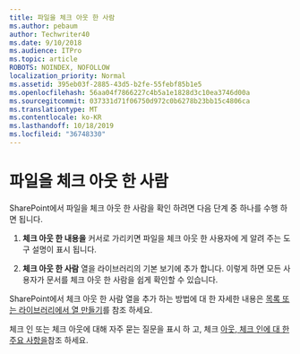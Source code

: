 ```yaml
---
title: 파일을 체크 아웃 한 사람
ms.author: pebaum
author: Techwriter40
ms.date: 9/10/2018
ms.audience: ITPro
ms.topic: article
ROBOTS: NOINDEX, NOFOLLOW
localization_priority: Normal
ms.assetid: 395eb03f-2885-43d5-b2fe-55febf85b1e5
ms.openlocfilehash: 56aa04f7866227c4b5a1e1828d3c10ea3746d00a
ms.sourcegitcommit: 037331d71f06750d972c0b6278b23bb15c4806ca
ms.translationtype: MT
ms.contentlocale: ko-KR
ms.lasthandoff: 10/18/2019
ms.locfileid: "36748330"
---
```

# <a name="who-has-a-file-checked-out"></a>파일을 체크 아웃 한 사람

SharePoint에서 파일을 체크 아웃 한 사람을 확인 하려면 다음 단계 중 하나를 수행 하면 됩니다.
  
1. **체크 아웃 한 내용을** 커서로 가리키면 파일을 체크 아웃 한 사용자에 게 알려 주는 도구 설명이 표시 됩니다. 
    
2. **체크 아웃 한 사람** 열을 라이브러리의 기본 보기에 추가 합니다. 이렇게 하면 모든 사용자가 문서를 체크 아웃 한 사람을 쉽게 확인할 수 있습니다. 
    
SharePoint에서 체크 아웃 한 사람 열을 추가 하는 방법에 대 한 자세한 내용은 [목록 또는 라이브러리에서 열 만들기](https://go.microsoft.com/fwlink/?linkid=2019591)를 참조 하세요. 
  
체크 인 또는 체크 아웃에 대해 자주 묻는 질문을 표시 하 고, 체크 [아웃, 체크 인에 대 한 주요 사항을](https://go.microsoft.com/fwlink/?linkid=2018786)참조 하세요.
  

